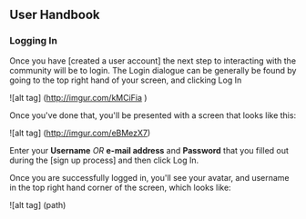 ## User Handbook
### Logging In

Once you have [created a user account] the next step to interacting with the community will be to login.
The Login dialogue can be generally be found by going to the top right hand of your screen, and clicking Log In

![alt tag] (http://imgur.com/kMCiFia	)

Once you've done that, you'll be presented with a screen that looks like this:

![alt tag] (http://imgur.com/eBMezX7)

Enter your **Username** _OR_ **e-mail address** and **Password** that you filled out during the [sign up process] and then click Log In. 

Once you are successfully logged in, you'll see your avatar, and username in the top right hand corner of the screen, which looks like:

![alt tag] (path)


